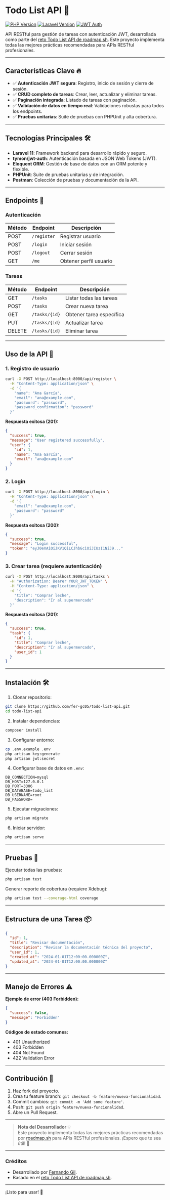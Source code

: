 # Todo List API 🚀

[![PHP Version](https://img.shields.io/badge/PHP-8.2%2B-777BB4?logo=php)](https://php.net/)
[![Laravel Version](https://img.shields.io/badge/Laravel-11.x-FF2D20?logo=laravel)](https://laravel.com)
[![JWT Auth](https://img.shields.io/badge/JWT-Auth-critical?logo=JSON%20web%20tokens)](https://jwt.io)

API RESTful para gestión de tareas con autenticación JWT, desarrollada como parte del [reto Todo List API de roadmap.sh](https://roadmap.sh/projects/todo-list-api). Este proyecto implementa todas las mejores prácticas recomendadas para APIs RESTful profesionales.

---

## Características Clave 🔥

- ✅ **Autenticación JWT segura**: Registro, inicio de sesión y cierre de sesión.
- ✅ **CRUD completo de tareas**: Crear, leer, actualizar y eliminar tareas.
- ✅ **Paginación integrada**: Listado de tareas con paginación.
- ✅ **Validación de datos en tiempo real**: Validaciones robustas para todos los endpoints.
- ✅ **Pruebas unitarias**: Suite de pruebas con PHPUnit y alta cobertura.

---

## Tecnologías Principales 🛠️

- **Laravel 11**: Framework backend para desarrollo rápido y seguro.
- **tymon/jwt-auth**: Autenticación basada en JSON Web Tokens (JWT).
- **Eloquent ORM**: Gestión de base de datos con un ORM potente y flexible.
- **PHPUnit**: Suite de pruebas unitarias y de integración.
- **Postman**: Colección de pruebas y documentación de la API.

---

## Endpoints 🚪

### Autenticación
| Método | Endpoint       | Descripción               |
|--------|----------------|---------------------------|
| POST   | `/register`    | Registrar usuario         |
| POST   | `/login`       | Iniciar sesión            |
| POST   | `/logout`      | Cerrar sesión             |
| GET    | `/me`          | Obtener perfil usuario    |

### Tareas
| Método | Endpoint       | Descripción               |
|--------|----------------|---------------------------|
| GET    | `/tasks`       | Listar todas las tareas   |
| POST   | `/tasks`       | Crear nueva tarea         |
| GET    | `/tasks/{id}`  | Obtener tarea específica  |
| PUT    | `/tasks/{id}`  | Actualizar tarea          |
| DELETE | `/tasks/{id}`  | Eliminar tarea            |

---

## Uso de la API 📡

### 1. Registro de usuario
```bash
curl -X POST http://localhost:8000/api/register \
  -H "Content-Type: application/json" \
  -d '{
    "name": "Ana García",
    "email": "ana@example.com",
    "password": "password",
    "password_confirmation": "password"
  }'
```

**Respuesta exitosa (201):**
```json
{
  "success": true,
  "message": "User registered successfully",
  "user": {
    "id": 1,
    "name": "Ana García",
    "email": "ana@example.com"
  }
}
```

### 2. Login
```bash
curl -X POST http://localhost:8000/api/login \
  -H "Content-Type: application/json" \
  -d '{
    "email": "ana@example.com",
    "password": "password"
  }'
```

**Respuesta exitosa (200):**
```json
{
  "success": true,
  "message": "Login successful",
  "token": "eyJ0eXAiOiJKV1QiLCJhbGciOiJIUzI1NiJ9..."
}
```

### 3. Crear tarea (requiere autenticación)
```bash
curl -X POST http://localhost:8000/api/tasks \
  -H "Authorization: Bearer YOUR_JWT_TOKEN" \
  -H "Content-Type: application/json" \
  -d '{
    "title": "Comprar leche",
    "description": "Ir al supermercado"
  }'
```

**Respuesta exitosa (201):**
```json
{
  "success": true,
  "task": {
    "id": 1,
    "title": "Comprar leche",
    "description": "Ir al supermercado",
    "user_id": 1
  }
}
```

---

## Instalación 🛠️

1. Clonar repositorio:
```bash
git clone https://github.com/fer-gc05/todo-list-api.git
cd todo-list-api
```

2. Instalar dependencias:
```bash
composer install
```

3. Configurar entorno:
```bash
cp .env.example .env
php artisan key:generate
php artisan jwt:secret
```

4. Configurar base de datos en `.env`:
```env
DB_CONNECTION=mysql
DB_HOST=127.0.0.1
DB_PORT=3306
DB_DATABASE=todo_list
DB_USERNAME=root
DB_PASSWORD=
```

5. Ejecutar migraciones:
```bash
php artisan migrate
```

6. Iniciar servidor:
```bash
php artisan serve
```

---

## Pruebas 🧪

Ejecutar todas las pruebas:
```bash
php artisan test
```

Generar reporte de cobertura (requiere Xdebug):
```bash
php artisan test --coverage-html coverage
```

---

## Estructura de una Tarea 📦

```json
{
  "id": 1,
  "title": "Revisar documentación",
  "description": "Revisar la documentación técnica del proyecto",
  "user_id": 1,
  "created_at": "2024-01-01T12:00:00.000000Z",
  "updated_at": "2024-01-01T12:00:00.000000Z"
}
```

---

## Manejo de Errores ⚠️

**Ejemplo de error (403 Forbidden):**
```json
{
  "success": false,
  "message": "Forbidden"
}
```

**Códigos de estado comunes:**
- 401 Unauthorized
- 403 Forbidden
- 404 Not Found
- 422 Validation Error

---

## Contribución 🤝

1. Haz fork del proyecto.
2. Crea tu feature branch: `git checkout -b feature/nueva-funcionalidad`.
3. Commit cambios: `git commit -m 'Add some feature'`.
4. Push: `git push origin feature/nueva-funcionalidad`.
5. Abre un Pull Request.

---

> **Nota del Desarrollador** 💡  
> Este proyecto implementa todas las mejores prácticas recomendadas por [roadmap.sh](https://roadmap.sh/projects/todo-list-api) para APIs RESTful profesionales. ¡Espero que te sea útil! 🚀

---

### Créditos
- Desarrollado por [Fernando Gil](https://github.com/tu-usuario).
- Basado en el [reto Todo List API de roadmap.sh](https://roadmap.sh/projects/todo-list-api).

---

¡Listo para usar! 🎉
